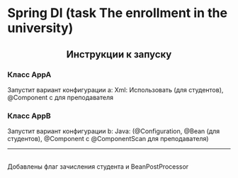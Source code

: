 # Spring DI (task The enrollment in the university)
<h2 align="center">Инструкции к запуску</h2>
<h3>Класс AppA</h3>
Запустит вариант конфигурации a: 
Xml: Использовать <bean> (для студентов), @Component с <components-scan> для
преподавателя
<h3>Класс AppB</h3>
Запустит вариант конфигурации b:
Java: (@Configuration, @Bean (для студентов), @Component с @ComponentScan для
преподавателя)
<hr>
<br/>
Добавлены флаг зачисления студента и BeanPostProcessor
